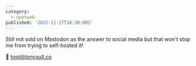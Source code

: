 ```yaml
---
category:
  - openweb
published: '2022-11-27T18:30:00Z'
---
```


Still not sold on Mastodon as the answer to social media but that won't stop me from trying to self-hosted it!

🦣 toot@tonysull.co
